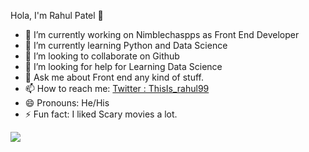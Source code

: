 Hola, I'm Rahul Patel 👋


- 🔭 I’m currently working on Nimblechaspps as Front End Developer
- 🌱 I’m currently learning Python and Data Science
- 👯 I’m looking to collaborate on Github
- 🤔 I’m looking for help for Learning Data Science 
- 💬 Ask me about Front end any kind of stuff.
- 📫 How to reach me: [Twitter : ThisIs_rahul99](https://twitter.com/ThisIs_rahul99)
- 😄 Pronouns: He/His
- ⚡ Fun fact: I liked Scary movies a lot.



<img src="https://github-readme-stats.vercel.app/api?username=itsmeRahul98&&show_icons=true&title_color=ffffff&icon_color=bb2acf&&text_color=daf7dc&bg_color=151515">
